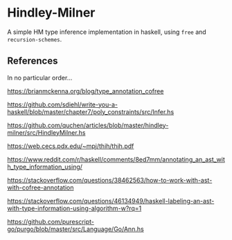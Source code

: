 # Hindley-Milner

A simple HM type inference implementation in haskell, using `free` and
`recursion-schemes`.

## References

In no particular order...

https://brianmckenna.org/blog/type_annotation_cofree

https://github.com/sdiehl/write-you-a-haskell/blob/master/chapter7/poly_constraints/src/Infer.hs

https://github.com/quchen/articles/blob/master/hindley-milner/src/HindleyMilner.hs

https://web.cecs.pdx.edu/~mpj/thih/thih.pdf

https://www.reddit.com/r/haskell/comments/8ed7mm/annotating_an_ast_with_type_information_using/

https://stackoverflow.com/questions/38462563/how-to-work-with-ast-with-cofree-annotation

https://stackoverflow.com/questions/46134949/haskell-labeling-an-ast-with-type-information-using-algorithm-w?rq=1

https://github.com/purescript-go/purgo/blob/master/src/Language/Go/Ann.hs
